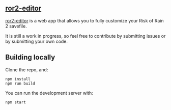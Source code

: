## [ror2-editor](https://riskofrain2-save-editor.web.app/)

[ror2-editor](https://riskofrain2-save-editor.web.app/) is a web app that allows you to fully customize your Risk of Rain 2 savefile.

It is still a work in progress, so feel free to contribute by submitting issues or by submitting your own code.

## Building locally
Clone the repo, and:

```
npm install
npm run build
```
You can run the development server with:
```
npm start
```
